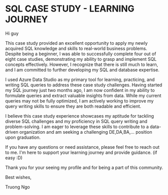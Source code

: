 # SQL CASE STUDY  - LEARNING JOURNEY

Hi guy

This case study provided an excellent opportunity to apply my newly acquired SQL knowledge and skills to real-world business problems. Despite being a beginner, I was able to successfully complete four out of eight case studies, demonstrating my ability to grasp and implement SQL concepts effectively. However, I recognize that there is still much to learn, and I am committed to further developing my SQL and database expertise.

I used Azure Data Studio as my primary tool for learning, practicing, and writing SQL queries to address these case study challenges. Having started my SQL journey just two months ago, I am now confident in my ability to formulate queries and extract valuable insights from data. While my current queries may not be fully optimized, I am actively working to improve my query writing skills to ensure they are both readable and efficient.

I believe this case study experience showcases my aptitude for tackling diverse SQL challenges and my proficiency in SQL query writing and problem-solving. I am eager to leverage these skills to contribute to a data-driven organization and am seeking a challenging DE,DA,BA,... position upon graduation.

If you have any questions or need assistance, please feel free to reach out to me. I'm here to support your learning journey and provide guidance. (if easy :D)

Thank you for your seeing my profile and for being a part of this community.

Best wishes,

Truong Ngo
